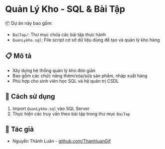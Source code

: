 # Quản Lý Kho - SQL & Bài Tập

📦 Dự án này bao gồm:
- `BaiTap/`: Thư mục chứa các bài tập thực hành
- `QuanLykho.sql`: File script cơ sở dữ liệu dùng để tạo và quản lý kho hàng

## 📋 Mô tả
- Xây dựng hệ thống quản lý kho đơn giản
- Bao gồm các chức năng thêm/xóa/sửa sản phẩm, nhập xuất hàng
- Phù hợp cho sinh viên học SQL và hệ quản trị CSDL

## 🚀 Cách sử dụng
1. Import `QuanLykho.sql` vào SQL Server
2. Thực hiện các truy vấn theo bài tập trong thư mục `BaiTap`

## 👤 Tác giả
- Nguyễn Thành Luân - [github.com/ThanhluanGif](https://github.com/ThanhluanGif)
